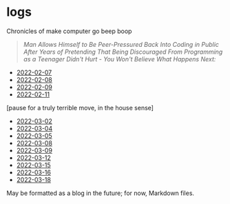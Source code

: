 # logs
 Chronicles of make computer go beep boop
 
 > *Man Allows Himself to Be Peer-Pressured Back Into Coding in Public After Years of Pretending That Being Discouraged From Programming as a Teenager Didn't Hurt - You Won't Believe What Happens Next:*

 - [2022-02-07](./2022/02/0220207.md)
 - [2022-02-08](./2022/02/0220208.md)
 - [2022-02-09](./2022/02/0220209.md)
 - [2022-02-11](./2022/02/0220211.md)

 [pause for a truly terrible move, in the house sense]
 
 - [2022-03-02](./2022/03/0220302.md)
 - [2022-03-04](./2022/03/0220304.md)
 - [2022-03-05](./2022/03/0220305.md)
 - [2022-03-08](./2022/03/0220308.md)
 - [2022-03-09](./2022/03/0220309.md)
 - [2022-03-12](./2022/03/0220312.md)
 - [2022-03-15](./2022/03/0220315.md)
 - [2022-03-16](./2022/03/0220316.md)
 - [2022-03-18](./2022/03/0220318.md)

May be formatted as a blog in the future; for now, Markdown files.
